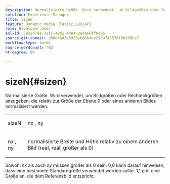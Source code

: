 ```yaml
---
description: Normalisierte Größe. Wird verwendet, um Bildgrößen oder Rechteckgrößen anzugeben, die relativ zur Größe der Ebene 0 oder eines anderen Bildes normalisiert werden.
solution: Experience Manager
title: sizeN
feature: Dynamic Media Classic,SDK/API
role: Developer,User
exl-id: 58c2d7da-31fc-49d1-a404-2e4a66ff0e56
source-git-commit: 206e4643e3926cb85b4be2189743578f88180be7
workflow-type: tm+mt
source-wordcount: '92'
ht-degree: 0%

---
```


# sizeN{#sizen}

Normalisierte Größe. Wird verwendet, um Bildgrößen oder Rechteckgrößen anzugeben, die relativ zur Größe der Ebene 0 oder eines anderen Bildes normalisiert werden.

<table id="simpletable_BB36205775D4447084E527E2630D28B9"> 
 <tr class="strow"> 
  <td class="stentry"> <p><span class="codeph"> <span class="varname"> sizeN</span> </span> </p></td> 
  <td class="stentry"> <p><span class="codeph"> <span class="varname"> nx</span> </span>,  <span class="codeph"><span class="varname"> ny</span></span> </p></td> 
 </tr> 
 <tr class="strow"> 
  <td class="stentry"> <p><span class="codeph"> <span class="varname"> nx</span> </span>,  <span class="codeph"><span class="varname"> ny</span></span> </p></td> 
  <td class="stentry"> <p>normalisierte Breite und Höhe relativ zu einem anderen Bild (real, real, größer als 0) </p></td> 
 </tr> 
</table>

Sowohl *nx* als auch *ny* müssen größer als 0 sein. 0,0 kann darauf hinweisen, dass eine bestimmte Standardgröße verwendet werden sollte. 1,1 gibt eine Größe an, die dem Referenzbild entspricht.
